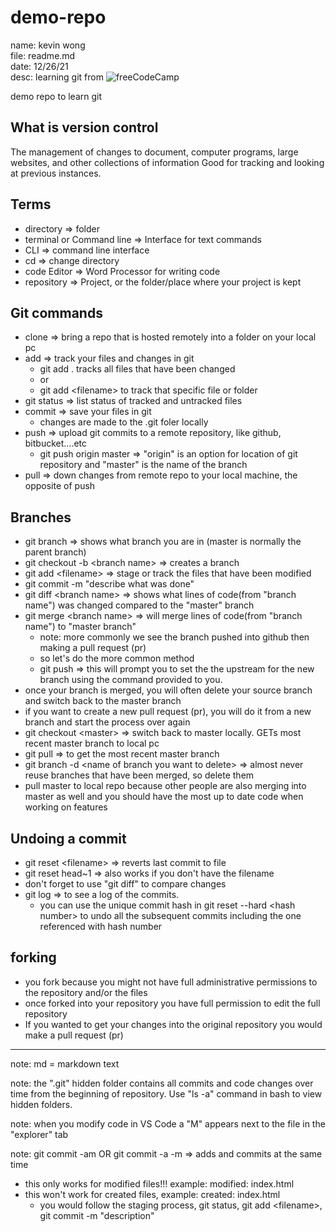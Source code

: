 # demo-repo
name: kevin wong\
file: readme.md\
date: 12/26/21\
desc: learning git from ![freeCodeCamp](https://www.youtube.com/watch?v=RGOj5yH7evk&t=192s)

demo repo to learn git

## What is version control
The management of changes to document, computer programs, large websites, and other collections of information
Good for tracking and looking at previous instances.




## Terms
* directory => folder
* terminal or Command line => Interface for text commands
* CLI => command line interface
* cd => change directory
* code Editor => Word Processor for writing code
* repository => Project, or the folder/place where your project is kept

## Git commands
* clone => bring a repo that is hosted remotely into a folder on your local pc
* add => track your files and changes in git
   * git add . tracks all files that have been changed
   * or
   * git add \<filename\> to track that specific file or folder
* git status => list status of tracked and untracked files
* commit => save your files in git
   * changes are made to the .git foler locally
* push => upload git commits to a remote repository, like github, bitbucket....etc
   * git push origin master => "origin" is an option for location of git repository and "master" is the name of the branch
* pull => down changes from remote repo to your local machine, the opposite of push

## Branches
* git branch => shows what branch you are in (master is normally the parent branch)
* git checkout -b \<branch name\> => creates a branch
* git add \<filename\> => stage or track the files that have been modified
* git commit -m "describe what was done"
* git diff \<branch name\> => shows what lines of code(from "branch name") was changed compared to the "master" branch
* git merge \<branch name\> => will merge lines of code(from "branch name") to "master branch"
   * note: more commonly we see the branch pushed into github then making a pull request (pr)
   * so let's do the more common method
   * git push => this will prompt you to set the the upstream for the new branch using the command provided to you.
* once your branch is merged, you will often delete your source branch and switch back to the master branch
* if you want to create a new pull request (pr), you will do it from a new branch and start the process over again
* git checkout \<master\> => switch back to master locally. GETs most recent master branch to local pc
* git pull => to get the most recent master branch
* git branch -d \<name of branch you want to delete\> => almost never reuse branches that have been merged, so delete them
* pull master to local repo because other people are also merging into master as well and you should have the most up to date code when working on features

## Undoing a commit
* git reset \<filename\> => reverts last commit to file
* git reset head~1 => also works if you don't have the filename
* don't forget to use "git diff" to compare changes
* git log => to see a log of the commits.
   * you can use the unique commit hash in git reset --hard \<hash number\> to undo all the subsequent commits including the one referenced with hash number

## forking
* you fork because you might not have full administrative permissions to the repository and/or the files
* once forked into your repository you have full permission to edit the full repository
* If you wanted to get your changes into the original repository you would make a pull request (pr)


------------------------------------------------------------------------------------------------------------------------------------------------------------

note: md = markdown text

note: the ".git" hidden folder contains all commits and code changes over time from the beginning of repository. Use "ls -a" command in bash to view hidden folders.

note: when you modify code in VS Code a "M" appears next to the file in the "explorer" tab

note: git commit -am OR git commit -a -m => adds and commits at the same time
   * this only works for modified files!!! example: modified: index.html
   * this won't work for created files, example: created: index.html
      * you would follow the staging process, git status, git add \<filename\>, git commit -m "description"
 
